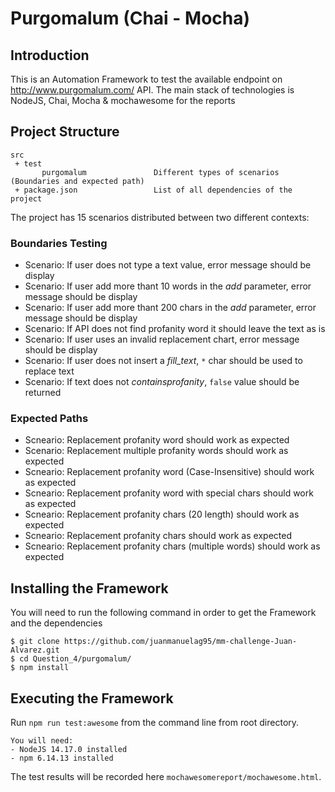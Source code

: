 # Purgomalum  (Chai - Mocha)

## Introduction

This is an Automation Framework to test the available endpoint on http://www.purgomalum.com/ API.
The main stack of technologies is NodeJS, Chai, Mocha & mochawesome for the reports

## Project Structure

```
src
 + test
       purgomalum               Different types of scenarios (Boundaries and expected path)
 + package.json                 List of all dependencies of the project
```

The project has 15 scenarios distributed between two different contexts:

### Boundaries Testing
- Scenario: If user does not type a text value, error message should be display
- Scenario: If user add more thant 10 words in the *add* parameter, error message should be display 
- Scenario: If user add more thant 200 chars in the *add* parameter, error message should be display
- Scenario: If API does not find profanity word it should leave the text as is
- Scenario: If user uses an invalid replacement chart, error message should be display
- Scenario: If user does not insert a *fill_text*, `*` char should be used to replace text
- Scenario: If text does not *containsprofanity*, `false` value should be returned

### Expected Paths
- Scneario: Replacement profanity word should work as expected
- Scenario: Replacement multiple profanity words should work as expected
- Scneario: Replacement profanity word (Case-Insensitive) should work as expected
- Scneario: Replacement profanity word with special chars should work as expected
- Scneario: Replacement profanity chars (20 length) should work as expected
- Scneario: Replacement profanity chars should work as expected
- Scneario: Replacement profanity chars (multiple words) should work as expected  

## Installing the Framework 
You will need to run the following command in order to get the Framework and the dependencies
```
$ git clone https://github.com/juanmanuelag95/mm-challenge-Juan-Alvarez.git
$ cd Question_4/purgomalum/
$ npm install
```

## Executing the Framework
Run `npm run test:awesome` from the command line from root directory.

```
You will need:
- NodeJS 14.17.0 installed
- npm 6.14.13 installed
```

The test results will be recorded here `mochawesomereport/mochawesome.html`.